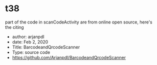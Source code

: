 # t38

part of the code in scanCodeActivity are from online open source, here's the citing
 * author: arjanpdl
 * date: Feb 2, 2020
 * Title: BarcodeandQrcodeScanner
 * Type: source code
 * https://github.com/Arjanpdl/BarcodeandQrcodeScanner
